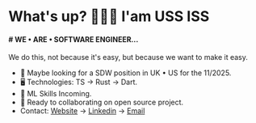 What's up? 👦🏾🤝 I'am USS ISS
=======================================================================================================================================

#### # WE • ARE • SOFTWARE ENGINEER...
We do this, not because it's easy, but because we want to make it easy.

* 👀 Maybe looking for a SDW position in UK • US for the 11/2025.
* 🖥️ Technologies: TS → Rust → Dart.
* 🌱 ML Skills Incoming.
* 🤝 Ready to collaborating on open source project.
* Contact: [Website](https://uss-franckmekoulou.web.app/) → [Linkedin](https://www.linkedin.com/in/franck-mekoulou/) → [Email](mailto:franckmekoulou.dev@hotmail.com)
